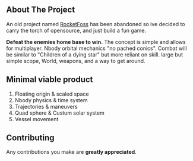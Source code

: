 ## About The Project

An old project named <a href="https://github.com/cmdrflexo/RocketFOSS">RocketFoss</a> has been abandoned so ive decided to carry the torch of opensource, and just build a fun game.

**Defeat the enemies home base to win.** The concept is simple and allows for multiplayer. Nbody orbital mechanics "no pached conics". Combat will be similar to "Children of a dying star" but more reliant on skill. large but simple scope, World, weapons, and a way to get around.

## Minimal viable product
1. Floating origin & scaled space
3. Nbody physics & time system
7. Trajectories & maneuvers
2. Quad sphere & Custum solar system
4. Vessel movement

## Contributing

Any contributions you make are **greatly appreciated**.
